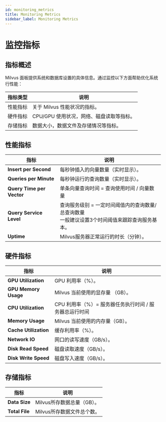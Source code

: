 ```yaml
---
id: monitoring_metrics
title: Monitoring Metrics
sidebar_label: Monitoring Metrics
---
```


# 监控指标

## 指标概述

Milvus 面板提供系统和数据库设置的具体信息。通过监控以下方面帮助优化系统行性能：

| 指标类型 | 说明                                     |
| -------- | ---------------------------------------- |
| 性能指标 | 关于 Milvus 性能状况的指标。             |
| 硬件指标 | CPU/GPU 使用状况，网络、磁盘读取等指标。 |
| 存储指标 | 数据大小，数据文件及存储情况等指标。     |

## 性能指标

| 指标                      | 说明                                                         |
| ------------------------- | ------------------------------------------------------------ |
| **Insert per Second**     | 每秒钟插入的向量数量（实时显示）。                           |
| **Queries per Minute**    | 每秒钟运行的查询数量（实时显示）。                           |
| **Query Time per Vector** | 单条向量查询时间 = 查询使用时间 / 向量数量                   |
| **Query Service Level**   | 查询服务级别 = 一定时间阈值内的查询数量/总查询数量 <br/>一般建议设置3个时间阈值来跟踪查询服务基本。 |
| **Uptime**                | Milvus服务器正常运行的时长（分钟）。                         |

## 硬件指标

| 指标                  | 说明                                                   |
| --------------------- | ------------------------------------------------------ |
| **GPU Utilization**   | GPU 利用率（%）。                                      |
| **GPU Memory Usage**  | Milvus 当前使用的显存量 （GB）。                       |
| **CPU Utilization**   | CPU 利用率（%）= 服务器任务执行时间 / 服务器总运行时间 |
| **Memory Usage**      | Milvus 当前使用的内存量（GB）。                        |
| **Cache Utilization** | 缓存利用率（%）。                                      |
| **Network IO**        | 网口的读写速度（GB/s）。                               |
| **Disk Read Speed**   | 磁盘读取速度（GB/s）。                                 |
| **Disk Write Speed**  | 磁盘写入速度（GB/s）。                                 |

## 存储指标

| 指标           | 说明                       |
| -------------- | -------------------------- |
| **Data Size**  | Milvus所存数据总量（GB）。 |
| **Total File** | Milvus所存数据文件总个数。 |

